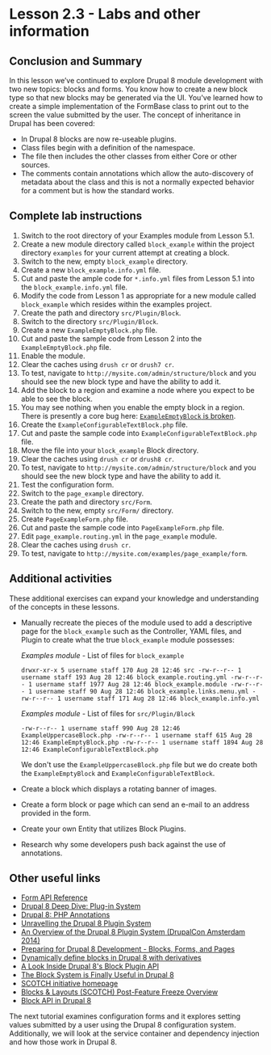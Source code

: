 <!--
{
"name" : "drupal-8-blocks-configuration-and-forms-lab-and-other-information",
"version" : "0.0.1",
"title" : "Lesson 2.3 - Labs and other information",
"description" : "TBD",
"freshnessDate" : 2015-12-11,
"homepage" : "https://docs.acquia.com/articles/drupal-8-blocks-configuration-and-forms-lab-and-other-information",
"canonicalSource" : "https://docs.acquia.com/articles/drupal-8-blocks-configuration-and-forms-lab-and-other-information",
"license" : "CC BY-SA"
}
-->

<!-- @section -->

# Lesson 2.3 - Labs and other information

<!-- @section -->

## Conclusion and Summary

In this lesson we’ve continued to explore Drupal 8 module development with two new topics: blocks and forms. You know how to create a new block type so that new blocks may be generated via the UI. You've learned how to create a simple implementation of the FormBase class to print out to the screen the value submitted by the user. The concept of inheritance in Drupal has been covered:

*   In Drupal 8 blocks are now re-useable plugins.
*   Class files begin with a definition of the namespace.
*   The file then includes the other classes from either Core or other sources.
*   The comments contain annotations which allow the auto-discovery of metadata about the class and this is not a normally expected behavior for a comment but is how the standard works.

<!-- @section -->

## Complete lab instructions

1.  Switch to the root directory of your Examples module from Lesson 5.1.
2.  Create a new module directory called `block_example` within the project directory `examples` for your current attempt at creating a block.
3.  Switch to the new, empty `block_example` directory.
4.  Create a new `block_example.info.yml` file.
5.  Cut and paste the ample code for `*.info.yml` files from Lesson 5.1 into the `block_example.info.yml` file.
6.  Modify the code from Lesson 1 as appropriate for a new module called `block_example` which resides within the examples project.
7.  Create the path and directory `src/Plugin/Block`.
8.  Switch to the directory `src/Plugin/Block`.
9.  Create a new `ExampleEmptyBlock.php` file.
10.  Cut and paste the sample code from Lesson 2 into the `ExampleEmptyBlock.php` file.
11.  Enable the module.
12.  Clear the caches using `drush cr` or `drush7 cr`.
13.  To test, navigate to `http://mysite.com/admin/structure/block` and you should see the new block type and have the ability to add it.
14.  Add the block to a region and examine a node where you expect to be able to see the block.
15.  You may see nothing when you enable the empty block in a region. There is presently a core bug here: [`ExampleEmptyBlock` is broken](https://www.drupal.org/node/2369443).
16.  Create the `ExampleConfigurableTextBlock.php` file.
17.  Cut and paste the sample code into `ExampleConfigurableTextBlock.php` file.
18.  Move the file into your `block_example` Block directory.
19.  Clear the caches using `drush cr` or `drush8 cr`.
20.  To test, navigate to `http://mysite.com/admin/structure/block` and you should see the new block type and have the ability to add it.
21.  Test the configuration form.
22.  Switch to the `page_example` directory.
23.  Create the path and directory `src/Form`.
24.  Switch to the new, empty `src/Form/` directory.
25.  Create `PageExampleForm.php` file.
26.  Cut and paste the sample code into `PageExampleForm.php` file.
27.  Edit `page_example.routing.yml` in the `page_example` module.
28.  Clear the caches using `drush cr`.
29.  To test, navigate to `http://mysite.com/examples/page_example/form`.

<!-- @section -->

## Additional activities

These additional exercises can expand your knowledge and understanding of the concepts in these lessons.

*   Manually recreate the pieces of the module used to add a descriptive page for the `block_example` such as the Controller, YAML files, and Plugin to create what the true `block_example` module possesses:

    _Examples module_ - List of files for `block_example`

    `drwxr-xr-x 5 username staff 170 Aug 28 12:46 src
    -rw-r--r-- 1 username staff 193 Aug 28 12:46 block_example.routing.yml
    -rw-r--r-- 1 username staff 1977 Aug 28 12:46 block_example.module
    -rw-r--r-- 1 username staff 90 Aug 28 12:46 block_example.links.menu.yml
    -rw-r--r-- 1 username staff 171 Aug 28 12:46 block_example.info.yml`

    _Examples module_ - List of files for `src/Plugin/Block`

    `-rw-r--r-- 1 username staff 990 Aug 28 12:46 ExampleUppercaseBlock.php
    -rw-r--r-- 1 username staff 615 Aug 28 12:46 ExampleEmptyBlock.php
    -rw-r--r-- 1 username staff 1894 Aug 28 12:46 ExampleConfigurableTextBlock.php`

    We don't use the `ExampleUppercaseBlock.php` file but we do create both the `ExampleEmptyBlock` and `ExampleConfigurableTextBlock`.

*   Create a block which displays a rotating banner of images.
*   Create a form block or page which can send an e-mail to an address provided in the form.
*   Create your own Entity that utilizes Block Plugins.
*   Research why some developers push back against the use of annotations.

<!-- @section -->

## Other useful links

*   [Form API Reference](https://api.drupal.org/api/drupal/developer%21topics%21forms_api_reference.html/8)
*   [Drupal 8 Deep Dive: Plug-in System](https://www.acquia.com/resources/acquia-tv/conference/drupal-8-deep-dive-plug-system-august-21-2014)
*   [Drupal 8: PHP Annotations](https://api.drupal.org/api/drupal/core%21vendor%21doctrine%21annotations%21lib%21Doctrine%21Common%21Annotations%21Annotation.php/class/Annotation/8)
*   [Unravelling the Drupal 8 Plugin System](https://drupalize.me/blog/201409/unravelling-drupal-8-plugin-system)
*   [An Overview of the Drupal 8 Plugin System (DrupalCon Amsterdam 2014)](https://amsterdam2014.drupal.org/session/overview-drupal-8-plugin-system)
*   [Preparing for Drupal 8 Development - Blocks, Forms, and Pages](http://www.mediacurrent.com/blog/preparing-drupal-8-development-blocks-forms-and-pages)
*   [Dynamically define blocks in Drupal 8 with derivatives](http://blog.dev030.com/posts/dynamically-define-blocks-drupal-8-derivatives)
*   [A Look Inside Drupal 8's Block Plugin API](http://drupalize.me/blog/201404/look-inside-drupal-8s-block-plugin-api)
*   [The Block System is Finally Useful in Drupal 8](http://drupalize.me/blog/201403/block-system-finally-useful-drupal-8)
*   [SCOTCH initiative homepage](https://groups.drupal.org/scotch)
*   [Blocks & Layouts (SCOTCH) Post-Feature Freeze Overview](https://groups.drupal.org/node/287563)
*   [Block API in Drupal 8](https://drupal.org/node/2168137)

The next tutorial examines configuration forms and it explores setting values submitted by a user using the Drupal 8 configuration system. Additionally, we will look at the service container and dependency injection and how those work in Drupal 8.
